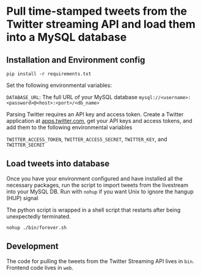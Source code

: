 Pull time-stamped tweets from the Twitter streaming API and load them into a MySQL database
===

Installation and Environment config
---
`pip install -r requirements.txt`

Set the following environmental variables:

`DATABASE_URL`: The full URL of your MySQL database `mysql://<username>:<password>@<host>:<port>/<db_name>`

Parsing Twitter requires an API key and access token. Create a Twitter application at [apps.twitter.com](https://apps.twitter.com/), get your API keys and access tokens, and add them to the following environmental variables

`TWITTER_ACCESS_TOKEN`, `TWITTER_ACCESS_SECRET`, `TWITTER_KEY`, and `TWITTER_SECRET`


Load tweets into database
---
Once you have your environment configured and have installed all the necessary packages, run the script to import tweets from the livestream into your MySQL DB. Run with `nohup` if you want Unix to ignore the hangup (HUP) signal

The python script is wrapped in a shell script that restarts after being unexpectedly terminated.

`nohup ./bin/forever.sh`

Development
---
The code for pulling the tweets from the Twitter Streaming API lives in `bin`. Frontend code lives in `web`.

